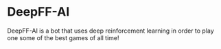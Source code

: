 # DeepFF-AI
DeepFF-AI is a bot that uses deep reinforcement learning in order to play one some of the best games of all time!
